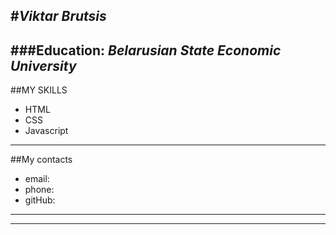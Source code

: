 #*Viktar Brutsis*
---
###Education: *Belarusian State Economic University*
---
##MY SKILLS
- HTML
- CSS
- Javascript
---
##My contacts
- email:
- phone:
- gitHub:
---
---